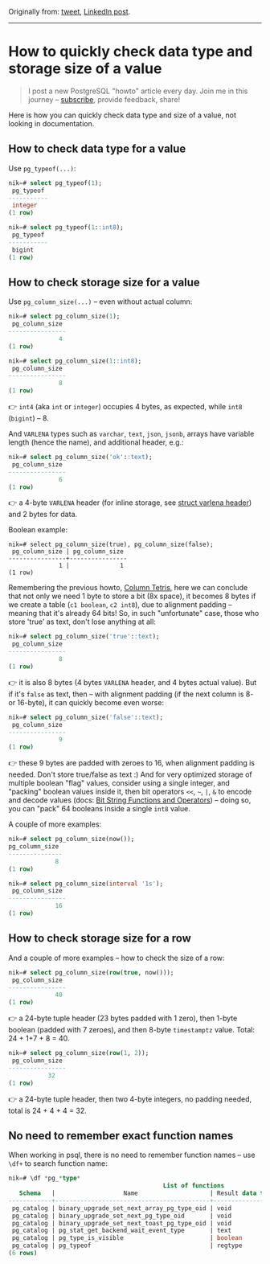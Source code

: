 Originally from: [tweet](https://twitter.com/samokhvalov/status/1737747838573150476), [LinkedIn post]().

---

# How to quickly check data type and storage size of a value

> I post a new PostgreSQL "howto" article every day. Join me in this
> journey – [subscribe](https://twitter.com/samokhvalov/), provide feedback, share!

Here is how you can quickly check data type and size of a value, not looking in documentation.

## How to check data type for a value

Use `pg_typeof(...)`:

```sql
nik=# select pg_typeof(1);
 pg_typeof
-----------
 integer
(1 row)

nik=# select pg_typeof(1::int8);
 pg_typeof
-----------
 bigint
(1 row)
```

## How to check storage size for a value

Use `pg_column_size(...)` – even without actual column:

```sql
nik=# select pg_column_size(1);
 pg_column_size
----------------
              4
(1 row)

nik=# select pg_column_size(1::int8);
 pg_column_size
----------------
              8
(1 row)
```

👉 `int4` (aka `int` or `integer`) occupies 4 bytes, as expected, while `int8` (`bigint`) – 8.

And `VARLENA` types such as `varchar`, `text`, `json`, `jsonb`, arrays have variable length (hence the name), and 
additional header, e.g.:
    
```sql
nik=# select pg_column_size('ok'::text);
 pg_column_size
----------------
              6
(1 row)
```

👉 a 4-byte `VARLENA` header (for inline storage,
see [struct varlena header](https://github.com/postgres/postgres/blob/c161ab74f76af8e0f3c6b349438525ad9575683b/src/include/c.h#L661-L681))
and 2 bytes for data.

Boolean example:
    
```
nik=# select pg_column_size(true), pg_column_size(false);
 pg_column_size | pg_column_size
----------------+----------------
              1 |              1
(1 row)
```

Remembering the previous howto, [Column Tetris](0084_how_to_find_the_best_order_of_columns_to_save_on_storage.md), here we
can conclude that not only we need 1 byte to store a bit (8x space), it becomes 8 bytes if we create a table 
(`c1 boolean`, `c2 int8`), due to alignment padding – meaning that it's already 64 bits! So, in such "unfortunate" case, those
who store 'true' as text, don't lose anything at all:

```sql
nik=# select pg_column_size('true'::text);
 pg_column_size
----------------
              8
(1 row)
```

👉 it is also 8 bytes (4 bytes `VARLENA` header, and 4 bytes actual value). But if it's `false` as text, then – with
alignment padding (if the next column is 8- or 16-byte), it can quickly become even worse:

```sql
nik=# select pg_column_size('false'::text);
 pg_column_size
----------------
              9
(1 row)
```

👉 these 9 bytes are padded with zeroes to 16, when alignment padding is needed. Don't store true/false as text :) And
for very optimized storage of multiple boolean "flag" values, consider using a single integer, and "packing" boolean
values inside it, then bit operators `<<`, `~`, `|`, `&` to encode and decode
values (docs: [Bit String Functions and Operators](https://postgresql.org/docs/current/functions-bitstring.html)) – 
doing so, you can "pack" 64 booleans inside a single `int8` value.

A couple of more examples:

```sql
nik=# select pg_column_size(now());
pg_column_size
---------------
             8
(1 row)

nik=# select pg_column_size(interval '1s');
 pg_column_size
----------------
             16
(1 row)
```

## How to check storage size for a row

And a couple of more examples – how to check the size of a row:

```sql
nik=# select pg_column_size(row(true, now()));
 pg_column_size
----------------
             40
(1 row)
```

👉 a 24-byte tuple header (23 bytes padded with 1 zero), then 1-byte boolean (padded with 7 zeroes), and then 8-byte
`timestamptz` value. Total: 24 + 1+7 + 8 = 40.

```sql
nik=# select pg_column_size(row(1, 2));
 pg_column_size
----------------
           32
(1 row)
```

👉 a 24-byte tuple header, then two 4-byte integers, no padding needed, total is 24 + 4 + 4 = 32.

## No need to remember exact function names

When working in psql, there is no need to remember function names – use `\df+` to search function name:

```sql
nik=# \df *pg_*type*
                                           List of functions
   Schema   |                   Name                    | Result data type | Argument data types | Type
------------+-------------------------------------------+------------------+---------------------+------
 pg_catalog | binary_upgrade_set_next_array_pg_type_oid | void             | oid                 | func
 pg_catalog | binary_upgrade_set_next_pg_type_oid       | void             | oid                 | func
 pg_catalog | binary_upgrade_set_next_toast_pg_type_oid | void             | oid                 | func
 pg_catalog | pg_stat_get_backend_wait_event_type       | text             | integer             | func
 pg_catalog | pg_type_is_visible                        | boolean          | oid                 | func
 pg_catalog | pg_typeof                                 | regtype          | "any"               | func
(6 rows)
```
